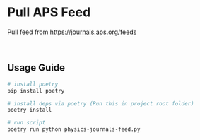 # Pull APS Feed

Pull feed from https://journals.aps.org/feeds

<br>

## Usage Guide

```sh
# install poetry
pip install poetry

# install deps via poetry (Run this in project root folder)
poetry install

# run script
poetry run python physics-journals-feed.py
```

